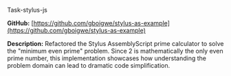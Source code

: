 Task-stylus-js

**GitHub:** [https://github.com/gboigwe/stylus-as-example](https://github.com/gboigwe/stylus-as-example)

**Description:**
Refactored the Stylus AssemblyScript prime calculator to solve the "minimum even prime" problem. Since 2 is mathematically the only even prime number, this implementation showcases how understanding the problem domain can lead to dramatic code simplification.
